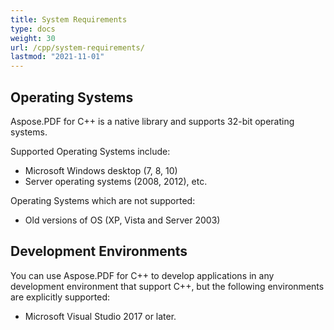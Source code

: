 ```yaml
---
title: System Requirements
type: docs
weight: 30
url: /cpp/system-requirements/
lastmod: "2021-11-01"
---
```


## Operating Systems

Aspose.PDF for C++ is a native library and supports 32-bit operating systems.

Supported Operating Systems include:

- Microsoft Windows desktop (7, 8, 10)
- Server operating systems (2008, 2012), etc.

Operating Systems which are not supported:

- Old versions of OS (XP, Vista and Server 2003)

## Development Environments

You can use Aspose.PDF for C++ to develop applications in any development environment that support C++, but the following environments are explicitly supported:

- Microsoft Visual Studio 2017 or later.
